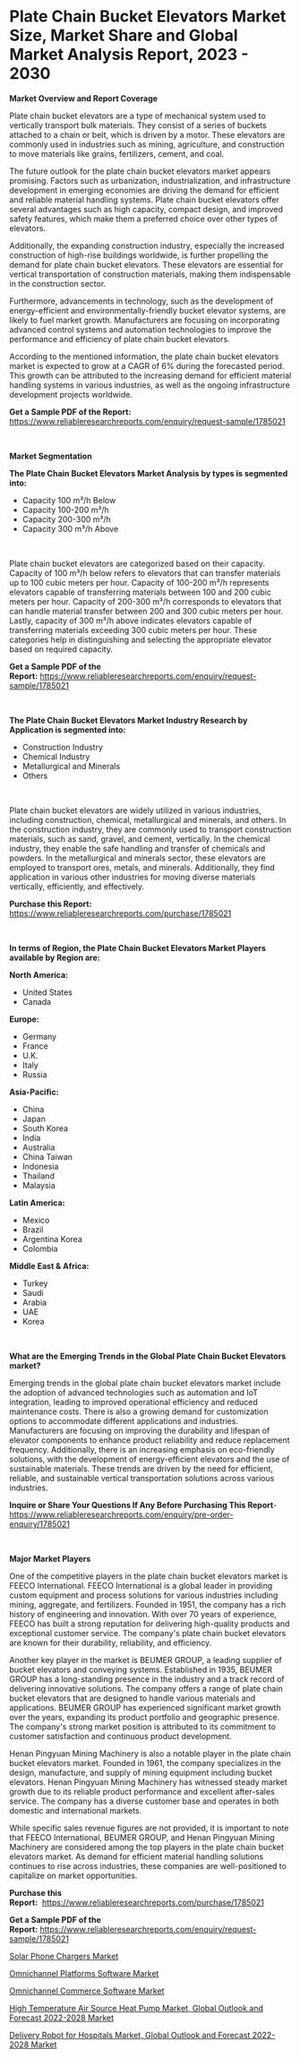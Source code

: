 <p><h1>Plate Chain Bucket Elevators Market Size, Market Share and Global Market Analysis Report, 2023 - 2030</h1></p><p><strong>Market Overview and Report Coverage</strong></p>
<p><p>Plate chain bucket elevators are a type of mechanical system used to vertically transport bulk materials. They consist of a series of buckets attached to a chain or belt, which is driven by a motor. These elevators are commonly used in industries such as mining, agriculture, and construction to move materials like grains, fertilizers, cement, and coal.</p><p>The future outlook for the plate chain bucket elevators market appears promising. Factors such as urbanization, industrialization, and infrastructure development in emerging economies are driving the demand for efficient and reliable material handling systems. Plate chain bucket elevators offer several advantages such as high capacity, compact design, and improved safety features, which make them a preferred choice over other types of elevators.</p><p>Additionally, the expanding construction industry, especially the increased construction of high-rise buildings worldwide, is further propelling the demand for plate chain bucket elevators. These elevators are essential for vertical transportation of construction materials, making them indispensable in the construction sector.</p><p>Furthermore, advancements in technology, such as the development of energy-efficient and environmentally-friendly bucket elevator systems, are likely to fuel market growth. Manufacturers are focusing on incorporating advanced control systems and automation technologies to improve the performance and efficiency of plate chain bucket elevators.</p><p>According to the mentioned information, the plate chain bucket elevators market is expected to grow at a CAGR of 6% during the forecasted period. This growth can be attributed to the increasing demand for efficient material handling systems in various industries, as well as the ongoing infrastructure development projects worldwide.</p></p>
<p><strong>Get a Sample PDF of the Report:</strong> <a href="https://www.reliableresearchreports.com/enquiry/request-sample/1785021">https://www.reliableresearchreports.com/enquiry/request-sample/1785021</a></p>
<p>&nbsp;</p>
<p><strong>Market Segmentation</strong></p>
<p><strong>The Plate Chain Bucket Elevators Market Analysis by types is segmented into:</strong></p>
<p><ul><li>Capacity 100 m³/h Below</li><li>Capacity 100-200 m³/h</li><li>Capacity 200-300 m³/h</li><li>Capacity 300 m³/h Above</li></ul></p>
<p>&nbsp;</p>
<p><p>Plate chain bucket elevators are categorized based on their capacity. Capacity of 100 m³/h below refers to elevators that can transfer materials up to 100 cubic meters per hour. Capacity of 100-200 m³/h represents elevators capable of transferring materials between 100 and 200 cubic meters per hour. Capacity of 200-300 m³/h corresponds to elevators that can handle material transfer between 200 and 300 cubic meters per hour. Lastly, capacity of 300 m³/h above indicates elevators capable of transferring materials exceeding 300 cubic meters per hour. These categories help in distinguishing and selecting the appropriate elevator based on required capacity.</p></p>
<p><strong>Get a Sample PDF of the Report:</strong>&nbsp;<a href="https://www.reliableresearchreports.com/enquiry/request-sample/1785021">https://www.reliableresearchreports.com/enquiry/request-sample/1785021</a></p>
<p>&nbsp;</p>
<p><strong>The Plate Chain Bucket Elevators Market Industry Research by Application is segmented into:</strong></p>
<p><ul><li>Construction Industry</li><li>Chemical Industry</li><li>Metallurgical and Minerals</li><li>Others</li></ul></p>
<p>&nbsp;</p>
<p><p>Plate chain bucket elevators are widely utilized in various industries, including construction, chemical, metallurgical and minerals, and others. In the construction industry, they are commonly used to transport construction materials, such as sand, gravel, and cement, vertically. In the chemical industry, they enable the safe handling and transfer of chemicals and powders. In the metallurgical and minerals sector, these elevators are employed to transport ores, metals, and minerals. Additionally, they find application in various other industries for moving diverse materials vertically, efficiently, and effectively.</p></p>
<p><strong>Purchase this Report:</strong>&nbsp; <a href="https://www.reliableresearchreports.com/purchase/1785021">https://www.reliableresearchreports.com/purchase/1785021</a></p>
<p>&nbsp;</p>
<p><strong>In terms of Region, the Plate Chain Bucket Elevators Market Players available by Region are:</strong></p>
<p>
    <p> <strong> North America: </strong>
        <ul>
            <li>United States</li>
            <li>Canada</li>
        </ul>
        </p> 
    <p> <strong> Europe: </strong>
        <ul>
            <li>Germany</li>
            <li>France</li>
            <li>U.K.</li>
            <li>Italy</li>
            <li>Russia</li>
        </ul>
        </p> 
    <p> <strong> Asia-Pacific: </strong>
        <ul>
            <li>China</li>
            <li>Japan</li>
            <li>South Korea</li>
            <li>India</li>
            <li>Australia</li>
            <li>China Taiwan</li>
            <li>Indonesia</li>
            <li>Thailand</li>
            <li>Malaysia</li>
        </ul>
        </p> 
    <p> <strong> Latin America: </strong>
        <ul>
            <li>Mexico</li>
            <li>Brazil</li>
            <li>Argentina Korea</li>
            <li>Colombia</li>
        </ul>
        </p> 
    <p> <strong> Middle East & Africa: </strong>
        <ul>
            <li>Turkey</li>
            <li>Saudi</li>
            <li>Arabia</li>
            <li>UAE</li>
            <li>Korea</li>
        </ul>
    </p>
    </p>
<p>&nbsp;</p>
<p><strong>What are the Emerging Trends in the Global Plate Chain Bucket Elevators market?</strong></p>
<p><p>Emerging trends in the global plate chain bucket elevators market include the adoption of advanced technologies such as automation and IoT integration, leading to improved operational efficiency and reduced maintenance costs. There is also a growing demand for customization options to accommodate different applications and industries. Manufacturers are focusing on improving the durability and lifespan of elevator components to enhance product reliability and reduce replacement frequency. Additionally, there is an increasing emphasis on eco-friendly solutions, with the development of energy-efficient elevators and the use of sustainable materials. These trends are driven by the need for efficient, reliable, and sustainable vertical transportation solutions across various industries.</p></p>
<p><strong>Inquire or Share Your Questions If Any Before Purchasing This Report</strong>- <a href="https://www.reliableresearchreports.com/enquiry/pre-order-enquiry/1785021">https://www.reliableresearchreports.com/enquiry/pre-order-enquiry/1785021</a></p>
<p>&nbsp;</p>
<p><strong>Major Market Players</strong></p>
<p><p>One of the competitive players in the plate chain bucket elevators market is FEECO International. FEECO International is a global leader in providing custom equipment and process solutions for various industries including mining, aggregate, and fertilizers. Founded in 1951, the company has a rich history of engineering and innovation. With over 70 years of experience, FEECO has built a strong reputation for delivering high-quality products and exceptional customer service. The company's plate chain bucket elevators are known for their durability, reliability, and efficiency.</p><p>Another key player in the market is BEUMER GROUP, a leading supplier of bucket elevators and conveying systems. Established in 1935, BEUMER GROUP has a long-standing presence in the industry and a track record of delivering innovative solutions. The company offers a range of plate chain bucket elevators that are designed to handle various materials and applications. BEUMER GROUP has experienced significant market growth over the years, expanding its product portfolio and geographic presence. The company's strong market position is attributed to its commitment to customer satisfaction and continuous product development.</p><p>Henan Pingyuan Mining Machinery is also a notable player in the plate chain bucket elevators market. Founded in 1961, the company specializes in the design, manufacture, and supply of mining equipment including bucket elevators. Henan Pingyuan Mining Machinery has witnessed steady market growth due to its reliable product performance and excellent after-sales service. The company has a diverse customer base and operates in both domestic and international markets.</p><p>While specific sales revenue figures are not provided, it is important to note that FEECO International, BEUMER GROUP, and Henan Pingyuan Mining Machinery are considered among the top players in the plate chain bucket elevators market. As demand for efficient material handling solutions continues to rise across industries, these companies are well-positioned to capitalize on market opportunities.</p></p>
<p><strong>Purchase this Report:</strong>&nbsp;&nbsp;<a href="https://www.reliableresearchreports.com/purchase/1785021">https://www.reliableresearchreports.com/purchase/1785021</a></p>
<p></p>
<p><strong>Get a Sample PDF of the Report:</strong>&nbsp;<a href="https://www.reliableresearchreports.com/enquiry/request-sample/1785021">https://www.reliableresearchreports.com/enquiry/request-sample/1785021</a></p>
<p><p><a href="https://www.linkedin.com/pulse/solar-phone-chargers-market-size-share-amp-trends-analysis/">Solar Phone Chargers Market</a></p><p><a href="https://www.linkedin.com/pulse/omnichannel-platforms-software-market-size-growth-forecast/">Omnichannel Platforms Software Market</a></p><p><a href="https://www.linkedin.com/pulse/omnichannel-commerce-software-market-research-report-provides/">Omnichannel Commerce Software Market</a></p><p><a href="https://medium.com/@malliefeest1955/high-temperature-air-source-heat-pump-market-global-outlook-and-forecast-2022-2028-market-93cd2e9d2a04">High Temperature Air Source Heat Pump Market, Global Outlook and Forecast 2022-2028 Market</a></p><p><a href="https://medium.com/@lloydgrimes52/delivery-robot-for-hospitals-market-global-outlook-and-forecast-2022-2028-market-the-key-to-31214e8ee3e3">Delivery Robot for Hospitals Market, Global Outlook and Forecast 2022-2028 Market</a></p></p>